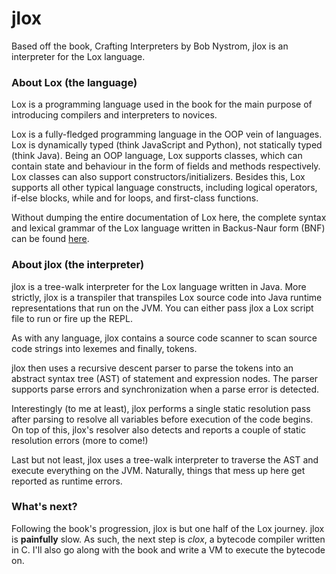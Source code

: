 # jlox

Based off the book, Crafting Interpreters by Bob Nystrom, jlox is an interpreter for the Lox language. 

### About Lox (the language)
Lox is a programming language used in the book for the main purpose of introducing compilers and interpreters to novices.

Lox is a fully-fledged programming language in the OOP vein of languages. Lox is dynamically typed (think JavaScript and Python), not statically typed (think Java).
Being an OOP language, Lox supports classes, which can contain state and behaviour in the form of fields and methods respectively.
Lox classes can also support constructors/initializers. Besides this, Lox supports all other typical language constructs, including logical operators, if-else blocks,
while and for loops, and first-class functions.

Without dumping the entire documentation of Lox here, the complete syntax and lexical grammar of the Lox language written in Backus-Naur form (BNF)
can be found [here](https://craftinginterpreters.com/appendix-i.html).

### About jlox (the interpreter)
jlox is a tree-walk interpreter for the Lox language written in Java. More strictly, jlox is a transpiler that transpiles Lox source code into Java runtime
representations that run on the JVM. You can either pass jlox a Lox script file to run or fire up the REPL. 

As with any language, jlox contains a source code scanner to scan source code strings into lexemes and finally, tokens.

jlox then uses a recursive descent parser to parse the tokens into an abstract syntax tree (AST) of statement and expression nodes. The parser supports parse errors
and synchronization when a parse error is detected.

Interestingly (to me at least), jlox performs a single static resolution pass after parsing to resolve all variables before execution of the code begins. On top of this,
jlox's resolver also detects and reports a couple of static resolution errors (more to come!)

Last but not least, jlox uses a tree-walk interpreter to traverse the AST and execute everything on the JVM. Naturally, things that mess up here get reported as 
runtime errors.

### What's next?
Following the book's progression, jlox is but one half of the Lox journey. jlox is **painfully** slow. As such, the next step is *clox*, a bytecode compiler written 
in C. I'll also go along with the book and write a VM to execute the bytecode on.

